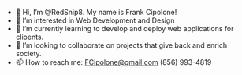 - 👋 Hi, I’m @RedSnip8. My name is Frank Cipolone!
- 👀 I’m interested in Web Development and Design
- 🌱 I’m currently learning to develop and deploy web applications for clioents.
- 💞️ I’m looking to collaborate on projects that give back and enrich society.
- 📫 How to reach me: FCipolone@gmail.com
                      (856) 993-4819

<!---
RedSnip8/RedSnip8 is a ✨ special ✨ repository because its `README.md` (this file) appears on your GitHub profile.
You can click the Preview link to take a look at your changes.
--->
